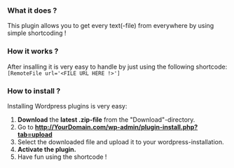 ### **What it does ?**
This plugin allows you to get every text(-file) from everywhere by using simple shortcoding !

### **How it works ?**
After insalling it is very easy to handle by just using the following shortcode: 
`[RemoteFile url='<FILE URL HERE !>']`

### **How to install ?**
Installing Wordpress plugins is very easy:
1.  **Download** the **latest .zip-file** from the "Download"-directory.
1.  Go to **http://YourDomain.com/wp-admin/plugin-install.php?tab=upload**
1.  Select the downloaded file and upload it to your wordpress-installation.
1.  **Activate the plugin.**
1.  Have fun using the shortcode !
